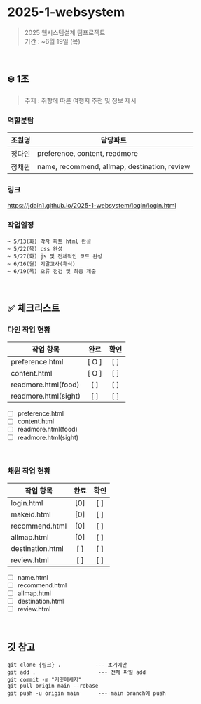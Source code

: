 # 2025-1-websystem
>2025 웹시스템설계 팀프로젝트<br>
>기간 : ~6월 19일 (목)<br>
<br>

## ❄️ 1조
> 주제 : 취향에 따른 여행지 추천 및 정보 제시<br>

### 역할분담
| 조원명 | 담당파트 |
| ------------ | -------------------------- |
| 정다인 | preference, content, readmore |
| 정채원 | name, recommend, allmap, destination, review |


### 링크
https://jdain1.github.io/2025-1-websystem/login/login.html
<br>

### 작업일정
```
~ 5/13(화) 각자 파트 html 완성
~ 5/22(목) css 완성
~ 5/27(화) js 및 전체적인 코드 완성
~ 6/16(월) 기말고사(휴식)
~ 6/19(목) 오류 점검 및 최종 제출
```
<br>

## ✅ 체크리스트
### 다인 작업 현황
| 작업 항목           | 완료 | 확인 |
| ------------------  | :----------: | :----------: |
| preference.html     | [ O ]        | [ ]          |
| content.html        | [ O ]        | [ ]          |
| readmore.html(food) | [ ]          | [ ]          |
| readmore.html(sight)| [ ]          | [ ]          |
- [ ] preference.html
- [ ] content.html 
- [ ] readmore.html(food)
- [ ] readmore.html(sight)

<br>


### 채원 작업 현황
| 작업 항목           | 완료 | 확인 |
| ------------------ | :----------: | :----------: |
| login.html         | [0]          | [ ]          |
| makeid.html        | [0]          | [ ]          |
| recommend.html     | [0]          | [ ]          |
| allmap.html        | [0]          | [ ]          |
| destination.html   | [ ]          | [ ]          |
| review.html        | [ ]          | [ ]          |
- [ ] name.html
- [ ] recommend.html 
- [ ] allmap.html
- [ ] destination.html
- [ ] review.html

<br>

## 깃 참고
```
git clone {링크} .           --- 초기에만
git add .                    --- 전체 파일 add
git commit -m "커밋메세지"
git pull origin main --rebase
git push -u origin main      --- main branch에 push
```
